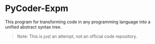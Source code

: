 # PyCoder-Expm
This program for transforming code in any programming language into a unified abstract syntax tree.
> Note: This is just an attempt, not an official code repository.
